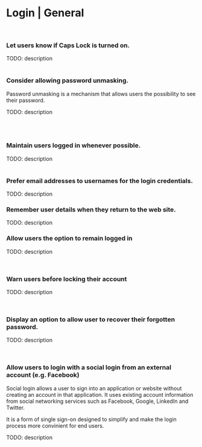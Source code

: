 # Login | General
<br>


### Let users know if Caps Lock is turned on.

TODO: description
<br><br>


### Consider allowing password unmasking.

Password unmasking is a mechanism that allows users the possibility to see their password.

TODO: description

<br><br>


### Maintain users logged in whenever possible.

TODO: description
<br><br>


### Prefer email addresses to usernames for the login credentials.

TODO: description
<br>


### Remember user details when they return to the web site.
TODO: description
<br>


### Allow users the option to remain logged in

TODO: description

<br>


### Warn users before locking their account

TODO: description

<br>


### Display an option to allow user to recover their forgotten password.

TODO: description

<br>


### Allow users to login with a social login from an external account (e.g. Facebook)

Social login allows a user to sign into an application or website without creating an account in that application. It uses existing account information from social networking services such as Facebook, Google, LinkedIn and Twitter.

It is a form of single sign-on designed to simplify and make the login process more convinient for end users.


TODO: description

<br>



